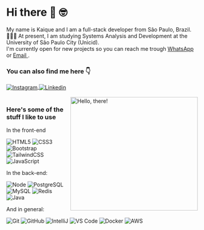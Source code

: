 
# Hi there 👋 🤓

My name is Kaique and I am a full-stack developer from São Paulo, Brazil.<br>
🧑🏻‍🎓 At present, I am studying Systems Analysis and Development at the University of São Paulo City (Unicid).<br>
I'm currently open for new projects so you can reach me trough <a href="https://wa.me/5511986210539" target="_blank"> WhatsApp </a> or <a href="mailto:kaique.eliasbr729@gmail.com" target="_blank"> Email </a>.

### You can also find me here 👇

<div>
<a href="https://www.instagram.com/kaiqueelias729/" target="_blank">
 <img align="center" src="https://img.shields.io/badge/Instagram-E4405F?style=for-the-badge&logo=instagram&logoColor=white" alt="Instagram"/>
</a>

<a href="https://www.linkedin.com/in/kaiqueebromero" target="_blank">
 <img align="center" src="https://img.shields.io/badge/LinkedIn-0077B5?style=for-the-badge&logo=linkedin&logoColor=white" alt="Linkedin"/>
</a>

</div>
<br>

<div>
<a href="#">
<img src="https://media1.tenor.com/images/a7bd6b94430c1e66148d580209e377c5/tenor.gif?itemid=5043108" title="hello" width="335" height="300" align="right" alt="Hello, there!">
</a>
</div>

### Here's some of the stuff I like to use

In the front-end

![HTML5](https://img.shields.io/badge/-HTML5-232323?style=flat&labelColor=E34F26&logo=html5&logoColor=ffffff)
![CSS3](https://img.shields.io/badge/-CSS3-232323?style=flat&labelColor=1572B6&logo=css3&logoColor=ffffff)
![Bootstrap](https://img.shields.io/badge/-Bootstrap-232323?style=flat&labelColor=7952B3&logo=bootstrap&logoColor=ffffff)
![TailwindCSS](https://img.shields.io/badge/-Tailwind-232323?style=flat&labelColor=06B6D4&logo=tailwindcss&logoColor=ffffff)
![JavaScript](https://img.shields.io/badge/-JavaScript-232323?style=flat&labelColor=000000&logo=javascript&logoColor=F7DF1E)

In the back-end:

![Node](https://img.shields.io/badge/-Node-232323?style=flat&labelColor=000000&logo=nodedotjs&logoColor=339933)
![PostgreSQL](https://img.shields.io/badge/-PostgreSQL-232323?style=flat&labelColor=4169E1&logo=postgresql&logoColor=ffffff)
![MySQL](https://img.shields.io/badge/-MySQL-232323?style=flat&labelColor=4479A1&logo=mysql&logoColor=ffffff)
![Redis](https://img.shields.io/badge/-Redis-232323?style=flat&labelColor=000000&logo=redis&logoColor=52B0E7)
![Java](https://img.shields.io/badge/-Java-232323?style=flat&labelColor=000000&logo=jetbrains&logoColor=F7DF1E)

And in general:

![Git](https://img.shields.io/badge/-Git-F05032?style=flat-square&labelColor=F05032&logo=git&logoColor=ffffff)
![GitHub](https://img.shields.io/badge/-GitHub-000000?style=flat-square&labelColor=000000&logo=github&logoColor=ffffff)
![IntelliJ](https://img.shields.io/badge/-IntelliJ-232323?style=flat&labelColor=0000000&logo=intellijidea&logoColor=1572B6)
![VS Code](https://img.shields.io/badge/-VScode-232323?style=flat&labelColor=1572B6&logo=visualstudiocode&logoColor=ffffff)
![Docker](https://img.shields.io/badge/-Docker-232323?style=flat&labelColor=1572B6&logo=docker&logoColor=ffffff)
![AWS](https://img.shields.io/badge/-AWS-232323?style=flat&labelColor=000000&logo=amazonwebservices&logoColor=F7DF1E)







